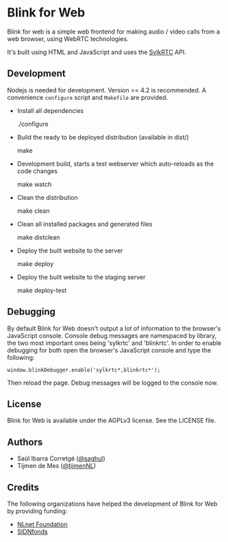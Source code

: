 
# Blink for Web

Blink for web is a simple web frontend for making audio / video calls from a
web browser, using WebRTC technologies.

It's built using HTML and JavaScript and uses the [SylkRTC](https://github.com/AGProjects/sylkrtc.js) API.


## Development

Nodejs is needed for development. Version >= 4.2 is recommended. A convenience
`configure` script and `Makefile` are provided.

* Install all dependencies


    ./configure


* Build the ready to be deployed distribution (available in dist/)


    make


* Development build, starts a test webserver which auto-reloads as the code changes


    make watch


* Clean the distribution


    make clean


* Clean all installed packages and generated files


    make distclean


* Deploy the built website to the server


    make deploy


* Deploy the built website to the staging server


    make deploy-test


## Debugging

By default Blink for Web doesn't output a lot of information to the browser's JavaScript console.
Console debug messages are namespaced by library, the two most important ones being 'sylkrtc' and 'blinkrtc'.
In order to enable debugging for both open the browser's JavaScript console and type the following:

    window.blinkDebugger.enable('sylkrtc*,blinkrtc*');

Then reload the page. Debug messages will be logged to the console now.


## License

Blink for Web is available under the AGPLv3 license. See the LICENSE file.


## Authors

* Saúl Ibarra Corretgé ([@saghul](https://github.com/saghul))
* Tijmen de Mes ([@tijmenNL](https://github.com/tijmenNL))


## Credits

The following organizations have helped the development of Blink for Web by providing funding:

* [NLnet Foundation](https://www.nlnet.nl)
* [SIDNfonds](https://www.sidnfonds.nl)
